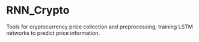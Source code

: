 # RNN_Crypto
Tools for cryptocurrency price collection and preprocessing, training LSTM networks to predict price information.
